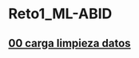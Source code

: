 # Reto1_ML-ABID
## [00 carga limpieza datos](https://github.com/Tehedor/Reto1_ML-ABID/blob/main/00_carga_limpieza_datos.ipynb)
